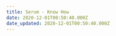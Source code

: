 ```yaml
---
title: Serum - Know How
date: 2020-12-01T00:50:40.000Z
date_updated: 2020-12-01T00:50:40.000Z
---
```

